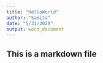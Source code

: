```yaml
---
title: "HelloWorld"
author: "Samita"
date: "5/31/2020"
output: word_document
---
```



## This is a markdown file

